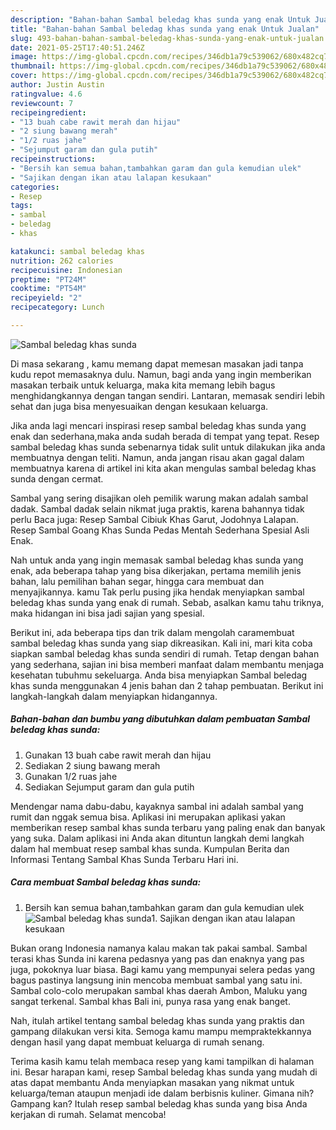 ```yaml
---
description: "Bahan-bahan Sambal beledag khas sunda yang enak Untuk Jualan"
title: "Bahan-bahan Sambal beledag khas sunda yang enak Untuk Jualan"
slug: 493-bahan-bahan-sambal-beledag-khas-sunda-yang-enak-untuk-jualan
date: 2021-05-25T17:40:51.246Z
image: https://img-global.cpcdn.com/recipes/346db1a79c539062/680x482cq70/sambal-beledag-khas-sunda-foto-resep-utama.jpg
thumbnail: https://img-global.cpcdn.com/recipes/346db1a79c539062/680x482cq70/sambal-beledag-khas-sunda-foto-resep-utama.jpg
cover: https://img-global.cpcdn.com/recipes/346db1a79c539062/680x482cq70/sambal-beledag-khas-sunda-foto-resep-utama.jpg
author: Justin Austin
ratingvalue: 4.6
reviewcount: 7
recipeingredient:
- "13 buah cabe rawit merah dan hijau"
- "2 siung bawang merah"
- "1/2 ruas jahe"
- "Sejumput garam dan gula putih"
recipeinstructions:
- "Bersih kan semua bahan,tambahkan garam dan gula kemudian ulek"
- "Sajikan dengan ikan atau lalapan kesukaan"
categories:
- Resep
tags:
- sambal
- beledag
- khas

katakunci: sambal beledag khas 
nutrition: 262 calories
recipecuisine: Indonesian
preptime: "PT24M"
cooktime: "PT54M"
recipeyield: "2"
recipecategory: Lunch

---
```



![Sambal beledag khas sunda](https://img-global.cpcdn.com/recipes/346db1a79c539062/680x482cq70/sambal-beledag-khas-sunda-foto-resep-utama.jpg)

Di masa  sekarang , kamu memang dapat memesan masakan jadi tanpa kudu repot memasaknya dulu. Namun, bagi anda yang ingin memberikan masakan terbaik untuk keluarga, maka kita memang lebih bagus menghidangkannya dengan tangan sendiri. Lantaran, memasak sendiri lebih sehat dan juga bisa menyesuaikan dengan kesukaan keluarga.

Jika anda lagi mencari inspirasi resep sambal beledag khas sunda yang enak dan sederhana,maka anda sudah berada di tempat yang tepat. Resep sambal beledag khas sunda  sebenarnya tidak sulit untuk dilakukan jika anda membuatnya dengan teliti. Namun, anda jangan risau akan gagal dalam membuatnya 
karena di artikel ini kita akan mengulas sambal beledag khas sunda dengan cermat.  

Sambal yang sering disajikan oleh pemilik warung makan adalah sambal dadak. Sambal dadak selain nikmat juga praktis, karena bahannya tidak perlu Baca juga: Resep Sambal Cibiuk Khas Garut, Jodohnya Lalapan. Resep Sambal Goang Khas Sunda Pedas Mentah Sederhana Spesial Asli Enak.

Nah untuk anda yang ingin memasak sambal beledag khas sunda yang enak, ada beberapa tahap yang bisa dikerjakan, pertama memilih jenis bahan, lalu pemilihan bahan segar, hingga cara membuat dan menyajikannya. kamu Tak perlu pusing jika hendak menyiapkan sambal beledag khas sunda yang enak di rumah. Sebab, asalkan kamu  tahu triknya, maka hidangan ini bisa jadi sajian yang spesial.

Berikut ini, ada beberapa tips dan trik dalam mengolah caramembuat sambal beledag khas sunda yang siap dikreasikan. Kali ini, mari kita coba siapkan sambal beledag khas sunda sendiri di rumah. Tetap dengan bahan yang sederhana, sajian ini bisa memberi manfaat dalam membantu menjaga kesehatan tubuhmu sekeluarga. Anda bisa menyiapkan Sambal beledag khas sunda menggunakan 4 jenis bahan dan 2 tahap pembuatan. Berikut ini langkah-langkah dalam menyiapkan hidangannya.

<!--inarticleads1-->

##### Bahan-bahan dan bumbu yang dibutuhkan dalam pembuatan Sambal beledag khas sunda:

1. Gunakan 13 buah cabe rawit merah dan hijau
1. Sediakan 2 siung bawang merah
1. Gunakan 1/2 ruas jahe
1. Sediakan Sejumput garam dan gula putih


Mendengar nama dabu-dabu, kayaknya sambal ini adalah sambal yang rumit dan nggak semua bisa. Aplikasi ini merupakan aplikasi yakan memberikan resep sambal khas sunda terbaru yang paling enak dan banyak yang suka. Dalam aplikasi ini Anda akan dituntun langkah demi langkah dalam hal membuat resep sambal khas sunda. Kumpulan Berita dan Informasi Tentang Sambal Khas Sunda Terbaru Hari ini. 

<!--inarticleads2-->

##### Cara membuat Sambal beledag khas sunda:

1. Bersih kan semua bahan,tambahkan garam dan gula kemudian ulek
<img src="https://img-global.cpcdn.com/steps/2ca91920479ead3b/160x128cq70/sambal-beledag-khas-sunda-langkah-memasak-1-foto.jpg" alt="Sambal beledag khas sunda">1. Sajikan dengan ikan atau lalapan kesukaan


Bukan orang Indonesia namanya kalau makan tak pakai sambal. Sambal terasi khas Sunda ini karena pedasnya yang pas dan enaknya yang pas juga, pokoknya luar biasa. Bagi kamu yang mempunyai selera pedas yang bagus pastinya langsung inin mencoba membuat sambal yang satu ini. Sambal colo-colo merupakan sambal khas daerah Ambon, Maluku yang sangat terkenal. Sambal khas Bali ini, punya rasa yang enak banget. 

Nah, itulah artikel tentang  sambal beledag khas sunda  yang praktis dan gampang dilakukan versi kita. Semoga kamu mampu mempraktekkannya dengan hasil yang dapat membuat keluarga di rumah senang. 

Terima kasih kamu telah membaca resep yang kami tampilkan di halaman ini. Besar harapan kami, resep  Sambal beledag khas sunda yang mudah di atas dapat membantu Anda menyiapkan masakan yang nikmat untuk keluarga/teman ataupun menjadi ide dalam berbisnis kuliner. Gimana nih? Gampang kan? Itulah resep sambal beledag khas sunda yang bisa Anda kerjakan di rumah. Selamat mencoba!

